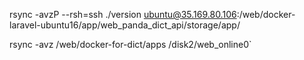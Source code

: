 rsync -avzP --rsh=ssh ./version ubuntu@35.169.80.106:/web/docker-laravel-ubuntu16/app/web_panda_dict_api/storage/app/

rsync -avz  /web/docker-for-dict/apps /disk2/web_online0`
